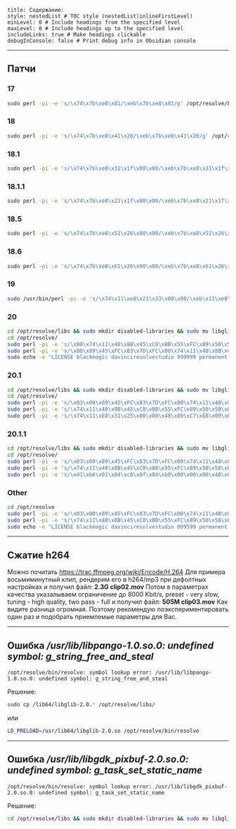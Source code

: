 ```table-of-contents
title: Содержание:
style: nestedList # TOC style (nestedList|inlineFirstLevel)
minLevel: 0 # Include headings from the specified level
maxLevel: 0 # Include headings up to the specified level
includeLinks: true # Make headings clickable
debugInConsole: false # Print debug info in Obsidian console
```
---
## Патчи
### 17
```bash
sudo perl -pi -e 's/\x74\x7b\xe8\x81/\xeb\x7b\xe8\x81/g' /opt/resolve/bin/resolve
```

### 18
```bash
sudo perl -pi -e 's/\x74\x7b\xe8\x41\x20/\xeb\x7b\xe8\x41\x20/g' /opt/resolve/bin/resolve
```

### 18.1
```bash
sudo perl -pi -e 's/\x74\x7b\xe8\x31\x1f\x00\x00/\xeb\x7b\xe8\x31\x1f\x00\x00/g' /opt/resolve/bin/resolve
```

### 18.1.1
```bash
sudo perl -pi -e 's/\x74\x7b\xe8\x21\x1f\x00\x00/\xeb\x7b\xe8\x21\x1f\x00\x00/g' /opt/resolve/bin/resolve
```

### 18.5
```bash
sudo perl -pi -e 's/\x74\x7b\xe8\x51\x26\x00\x00/\xeb\x7b\xe8\x51\x26\x00\x00/g' /opt/resolve/bin/resolve
```

### 18.6
```bash
sudo perl -pi -e 's/\x74\x7b\xe8\x61\x26\x00\x00/\xeb\x7b\xe8\x61\x26\x00\x00/g' /opt/resolve/bin/resolve
```

### 19
```bash
sudo /usr/bin/perl -pi -e 's/\x74\x11\xe8\x21\x23\x00\x00/\xeb\x11\xe8\x21\x23\x00\x00/g' /opt/resolve/bin/resolve
```

### 20
```bash
cd /opt/resolve/libs && sudo mkdir disabled-libraries && sudo mv libglib* libgio* libgmodule* disabled-libraries  
cd /opt/resolve/  
sudo perl -pi -e 's/\x00\x74\x11\x48\x8B\x45\xC8\x8B\x55\xFC\x89\x50\x58\xB8\x00\x00/\x00\xEB\x11\x48\x8B\x45\xC8\x8B\x55\xFC\x89\x50\x58\xB8\x00\x00/g' bin/resolve  
sudo perl -pi -e 's/\x00\x89\x45\xFC\x83\x7D\xFC\x00\x74\x11\x48\x8B\x45\xC8\x8B\x55/\x00\x89\x45\xFC\x83\x7D\xFC\x00\xEB\x11\x48\x8B\x45\xC8\x8B\x55/g' bin/resolve  
sudo echo -e "LICENSE blackmagic davinciresolvestudio 999999 permanent uncounted\nhostid=ANY issuer=ANY customer=ANY issued=20-Mar-2025\n akey=0000-0000-0000-0000-0000_ck=00 sig=\"00\"\n" > .license/blackmagic.lic
```

### 20.1
```bash
cd /opt/resolve/libs && sudo mkdir disabled-libraries && sudo mv libglib* libgio* libgmodule* disabled-libraries  
cd /opt/resolve/  
sudo perl -pi -e 's/\x03\x00\x89\x45\xFC\x83\x7D\xFC\x00\x74\x11\x48\x8B\x45\xC8\x8B/\x03\x00\x89\x45\xFC\x83\x7D\xFC\x00\xEB\x11\x48\x8B\x45\xC8\x8B/g' bin/resolve  
sudo perl -pi -e 's/\x74\x11\x48\x8B\x45\xC8\x8B\x55\xFC\x89\x50\x58\xB8\x00\x00\x00/\xEB\x11\x48\x8B\x45\xC8\x8B\x55\xFC\x89\x50\x58\xB8\x00\x00\x00/g' bin/resolve  
sudo perl -pi -e 's/\x74\x11\xE8\x31\x25\x00\x00\x48\x89\xC7\xE8\x09\xBA\x02\x00\x84/\x75\x11\xE8\x31\x25\x00\x00\x48\x89\xC7\xE8\x09\xBA\x02\x00\x84/g' bin/resolve
```

### 20.1.1
```bash
cd /opt/resolve/libs && sudo mkdir disabled-libraries && sudo mv libglib* libgio* libgmodule* disabled-libraries  
cd /opt/resolve/ 
sudo perl -pi -e 's/\x03\x00\x89\x45\xFC\x83\x7D\xFC\x00\x74\x11\x48\x8B\x45\xC8\x8B/\x03\x00\x89\x45\xFC\x83\x7D\xFC\x00\xEB\x11\x48\x8B\x45\xC8\x8B/' bin/resolve  
sudo perl -pi -e 's/\x74\x11\x48\x8B\x45\xC8\x8B\x55\xFC\x89\x50\x58\xB8\x00\x00\x00/\xEB\x11\x48\x8B\x45\xC8\x8B\x55\xFC\x89\x50\x58\xB8\x00\x00\x00/' bin/resolve  
sudo perl -pi -e 's/\x41\xb6\x01\x84\xc0\x0f\x84\xb0\x00\x00\x00\x48\x85\xdb\x74\x08\x45\x31\xf6\xe9\xa3\x00\x00\x00/\x41\xb6\x00\x84\xc0\x0f\x84\xb0\x00\x00\x00\x48\x85\xdb\x74\x08\x45\x31\xf6\xe9\xa3\x00\x00\x00/' bin/resolve
```

### Other
```bash
cd /opt/resolve  
sudo perl -pi -e 's/\x03\x00\x89\x45\xFC\x83\x7D\xFC\x00\x74\x11\x48\x8B\x45\xC8\x8B/\x03\x00\x89\x45\xFC\x83\x7D\xFC\x00\xEB\x11\x48\x8B\x45\xC8\x8B/g' bin/resolve  
sudo perl -pi -e 's/\x74\x11\x48\x8B\x45\xC8\x8B\x55\xFC\x89\x50\x58\xB8\x00\x00\x00/\xEB\x11\x48\x8B\x45\xC8\x8B\x55\xFC\x89\x50\x58\xB8\x00\x00\x00/g' bin/resolve  
sudo echo -e "LICENSE blackmagic davinciresolvestudio 009599 permanent uncounted\nhostid=ANY issuer=AHH customer=AHH issued=03-Apr-2024\n akey=3148-9267-1853-4920-8173_ck=00 sig=\"00\"\n" > .license/blackmagic.lic
```

---
## Сжатие h264
Можно почитать https://trac.ffmpeg.org/wiki/Encode/H.264
Для примера восьмиминутный клип, рендерим его в h264/mp3 при дефолтных настройках и получил файл: __2.3G clip02.mov__
Потом в параметрах качества указалываем ограничение до 8000 Kbit/s, preset - very slow, tuning - high quality, two pass - full и получил файл:
__505M clip03.mov__
Как видите разница огромная. Поэтому рекомендую поэкспериментировать один раз и подобрать приемлемые параметры для Вас.

-----
## Ошибка */usr/lib/libpango-1.0.so.0: undefined symbol: g_string_free_and_steal*

`/opt/resolve/bin/resolve: symbol lookup error: /usr/lib/libpango-1.0.so.0: undefined symbol: g_string_free_and_steal`

Решение:
```bash
sudo cp /lib64/libglib-2.0.* /opt/resolve/libs/
```
или
```bash
LD_PRELOAD=/usr/lib64/libglib-2.0.so /opt/resolve/bin/resolve
```

---
## Ошибка */usr/lib/libgdk_pixbuf-2.0.so.0: undefined symbol: g_task_set_static_name*

`/opt/resolve/bin/resolve: symbol lookup error: /usr/lib/libgdk_pixbuf-2.0.so.0: undefined symbol: g_task_set_static_name`

Решение:
```bash
cd /opt/resolve/libs && sudo mkdir disabled-libraries && sudo mv libglib* libgio* libgmodule* disabled-libraries
```
